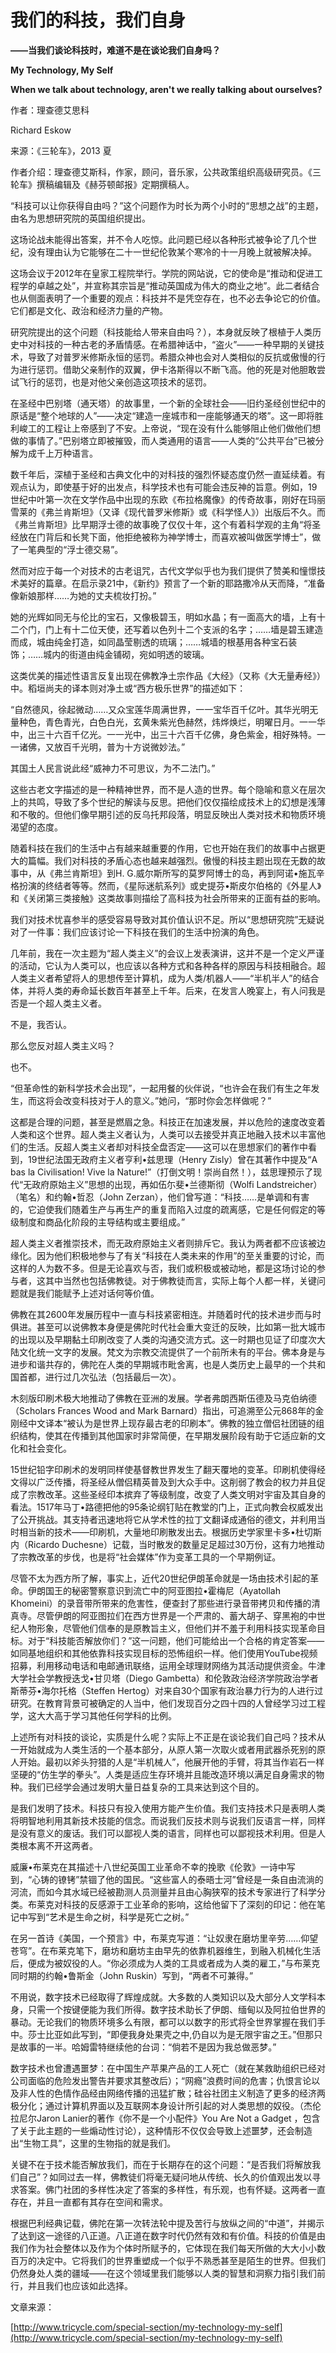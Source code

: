 # 我们的科技，我们自身

**——当我们谈论科技时，难道不是在谈论我们自身吗？**

**My Technology, My Self**

**When we talk about technology, aren't we really talking about ourselves?**

作者：理查德艾思科

Richard Eskow

来源：《三轮车》，2013 夏

作者介绍：理查德艾斯科，作家，顾问，音乐家，公共政策组织高级研究员。《三轮车》撰稿编辑及《赫芬顿邮报》定期撰稿人。

“科技可以让你获得自由吗？”这个问题作为时长为两个小时的“思想之战”的主题，由名为思想研究院的英国组织提出。

这场论战未能得出答案，并不令人吃惊。此问题已经以各种形式被争论了几个世纪，没有理由认为它能够在二十一世纪伦敦某个寒冷的十一月晚上就被解决掉。

这场会议于2012年在皇家工程院举行。学院的网站说，它的使命是“推动和促进工程学的卓越之处”，并宣称其宗旨是“推动英国成为伟大的商业之地”。此二者结合也从侧面表明了一个重要的观点：科技并不是凭空存在，也不必去争论它的价值。它们都是文化、政治和经济力量的产物。

研究院提出的这个问题（科技能给人带来自由吗？），本身就反映了根植于人类历史中对科技的一种古老的矛盾情感。在希腊神话中，“盗火”——一种早期的关键技术，导致了对普罗米修斯永恒的惩罚。希腊众神也会对人类相似的反抗或傲慢的行为进行惩罚。借助父亲制作的双翼，伊卡洛斯得以不断飞高。他的死是对他胆敢尝试飞行的惩罚，也是对他父亲创造这项技术的惩罚。

在圣经中巴别塔（通天塔）的故事里，一个新的全球社会——旧约圣经创世纪中的原话是“整个地球的人”——决定“建造一座城市和一座能够通天的塔”。这一即将胜利峻工的工程让上帝感到了不安。上帝说，“现在没有什么能够阻止他们做他们想做的事情了。”巴别塔立即被摧毁，而人类通用的语言——人类的“公共平台”已被分解为成千上万种语言。

数千年后，深植于圣经和古典文化中的对科技的强烈怀疑态度仍然一直延续着。有观点认为，即使基于好的出发点，科学技术也有可能会违反神的旨意。例如，19世纪中叶第一次在文学作品中出现的东欧《布拉格魔像》的传奇故事，刚好在玛丽雪莱的《弗兰肯斯坦》（又译《现代普罗米修斯》或《科学怪人》）出版后不久。而《弗兰肯斯坦》比早期浮士德的故事晚了仅仅十年，这个有着科学观的主角“将圣经放在门背后和长凳下面，他拒绝被称为神学博士，而喜欢被叫做医学博士”，做了一笔典型的“浮士德交易”。

然而对应于每一个对技术的古老诅咒，古代文学似乎也为我们提供了赞美和憧憬技术美好的篇章。在启示录21中，《新约》预言了一个新的耶路撒冷从天而降，“准备像新娘那样……为她的丈夫梳妆打扮。”

她的光辉如同无与伦比的宝石，又像极碧玉，明如水晶；有一面高大的墙，上有十二个门，门上有十二位天使，还写着以色列十二个支派的名字；……墙是碧玉建造而成，城由纯金打造，如同晶莹剔透的琉璃；……城墙的根基用各种宝石装饰；……城内的街道由纯金铺砌，宛如明透的玻璃。

这类优美的描述性语言反复出现在佛教净土宗作品《大经》（又称《大无量寿经》）中。稻垣尚夫的译本则对净土或“西方极乐世界”的描述如下：

“自然德风，徐起微动……又众宝莲华周满世界，一一宝华百千亿叶。其华光明无量种色，青色青光，白色白光，玄黄朱紫光色赫然，炜烨焕烂，明曜日月。一一华中，出三十六百千亿光。一一光中，出三十六百千亿佛，身色紫金，相好殊特。一一诸佛，又放百千光明，普为十方说微妙法。”

其国土人民言说此经“威神力不可思议，为不二法门。”

这些古老文字描述的是一种精神世界，而不是人造的世界。每个隐喻和意义在层次上的共鸣，导致了多个世纪的解读与反思。把他们仅仅描绘成技术上的幻想是浅薄和不敬的。但他们像早期引述的反乌托邦段落，明显反映出人类对技术和物质环境渴望的态度。

随着科技在我们的生活中占有越来越重要的作用，它也开始在我们的故事中占据更大的篇幅。我们对科技的矛盾心态也越来越强烈。傲慢的科技主题出现在无数的故事中，从《弗兰肯斯坦》到H. G.威尔斯所写的莫罗阿博士的岛，再到阿诺•施瓦辛格扮演的终结者等等。然而，《星际迷航系列》或史提芬•斯皮尔伯格的《外星人》和《关闭第三类接触》这类故事则描绘了高科技为社会所带来的正面有益的影响。

我们对技术忧喜参半的感受容易导致对其价值认识不足。所以“思想研究院”无疑说对了一件事：我们应该讨论一下科技在我们的生活中扮演的角色。

几年前，我在一次主题为“超人类主义”的会议上发表演讲，这并不是一个定义严谨的活动，它认为人类可以，也应该以各种方式和各种各样的原因与科技相融合。超人类主义者希望将人的思想传至计算机，成为人类/机器人——“半机半人”的结合体，并将人类的寿命延长数百年甚至上千年。后来，在发言人晚宴上，有人问我是否是一个超人类主义者。

不是，我否认。

那么您反对超人类主义吗？

也不。

“但革命性的新科学技术会出现”，一起用餐的伙伴说，“也许会在我们有生之年发生，而这将会改变科技对于人的意义。”她问，“那时你会怎样做呢？”

这都是合理的问题，甚至是燃眉之急。科技正在加速发展，并以危险的速度改变着人类和这个世界。超人类主义者认为，人类可以去接受并真正地融入技术以丰富他们的生活。反超人类主义者却对科技全盘否定——这可以在思想家们的著作中看到，19世纪法国无政府主义者亨利•兹思理（Henry Zisly）曾在其著作中提及“A bas la Civilisation! Vive la Nature!”（打倒文明！崇尚自然！），兹思理预示了现代“无政府原始主义”思想的出现，再如伍尓斐•兰德斯彻（Wolfi Landstreicher）（笔名）和约翰•哲忍（John Zerzan），他们曾写道：“科技……是单调和有害的，它迫使我们随着生产与再生产的重复而陷入过度的疏离感，它是任何假定的等级制度和商品化阶段的主导结构或主要组成。”

超人类主义者推崇技术，而无政府原始主义者则排斥它。我认为两者都不应该被边缘化。因为他们积极地参与了有关“科技在人类未来的作用”的至关重要的讨论，而这样的人为数不多。但是无论喜欢与否，我们或积极或被动地，都是这场讨论的参与者，这其中当然也包括佛教徒。对于佛教徒而言，实际上每个人都一样，关键问题就是我们能赋予上述对话何等价值。

佛教在其2600年发展历程中一直与科技紧密相连。并随着时代的技术进步而与时俱进。甚至可以说佛教本身便是佛陀时代社会重大变迁的反映，比如第一批大城市的出现以及早期黏土印刷改变了人类的沟通交流方式。这一时期也见证了印度次大陆文化统一文字的发展。梵文为宗教交流提供了一个前所未有的平台。佛本身是与进步和谐共存的，佛陀在人类的早期城市毗舍离，也是人类历史上最早的一个共和国首都，进行过几次弘法（包括最后一次）。

木刻版印刷术极大地推动了佛教在亚洲的发展。学者弗朗西斯伍德及马克伯纳德（Scholars Frances Wood and Mark Barnard）指出，可追溯至公元868年的金刚经中文译本“被认为是世界上现存最古老的印刷本”。佛教的独立僧侣社团链的组织结构，使其在传播到其他国家时非常简便，在早期发展阶段有助于它适应新的文化和社会变化。

15世纪铅字印刷术的发明同样使基督教世界发生了翻天覆地的变革。印刷机使得经文得以广泛传播，将圣经从僧侣精英普及到大众手中。这削弱了教会的权力并且促成了宗教改革。这些圣经印本摈弃了等级制度，改变了人类文明对宇宙及其自身的看法。1517年马丁•路德把他的95条论纲钉贴在教堂的门上，正式向教会权威发出了公开挑战。其支持者迅速地将它从学术性的拉丁文翻译成通俗的德文，并利用当时相当新的技术——印刷机，大量地印刷散发出去。根据历史学家里卡多•杜切斯内（Ricardo Duchesne）记载，当时散发的数量足足超过30万份，这有力地推动了宗教改革的步伐，也是将“社会媒体”作为变革工具的一个早期例证。

尽管不太为西方所了解，事实上，近代20世纪伊朗革命就是一场由技术引起的革命。伊朗国王的秘密警察意识到流亡中的阿亚图拉•霍梅尼（Ayatollah Khomeini）的录音带所带来的危害性，便查封了那些进行录音带拷贝和传播的清真寺。尽管伊朗的阿亚图拉们在西方世界是一个严肃的、蓄大胡子、穿黑袍的中世纪人物形象，尽管他们信奉的是原教旨主义，但他们并不羞于利用科技实现革命目标。对于“科技能否解放你们？”这一问题，他们可能给出一个合格的肯定答案——如同基地组织和其他依靠科技实现目标的恐怖组织一样。他们使用YouTube视频招募，利用移动电话和电邮通讯联络，运用全球理财网络为其活动提供资金。牛津大学社会学教授迭戈•甘贝塔（Diego Gambetta）和伦敦政治经济学院政治学者斯蒂芬•海尔托格（Steffen Hertog）对来自30个国家有政治暴力行为的人进行过研究。在教育背景可被确定的人当中，他们发现百分之四十四的人曾经学习过工程学，这大大高于学习其他任何学科的比例。

上述所有对科技的谈论，实质是什么呢？实际上不正是在谈论我们自己吗？技术从一开始就成为人类生活的一个基本部分，从原人第一次取火或者用武器杀死别的原人开始。最初以斧头狩猎的人是“半机械人”，他展开他的手臂，将其当作岩石一样坚硬的“仿生学的拳头”。人类是适应生存环境并且能改造环境以满足自身需求的物种。我们已经学会通过发明大量日益复杂的工具来达到这个目的。

是我们发明了技术。科技只有投入使用方能产生价值。我们支持技术只是表明人类将明智地利用其新技术技能的信念。而说我们反技术则与说我们反语言一样，同样是没有意义的废话。我们可以鄙视人类的语言，同样也可以鄙视技术利用。但是人类根本离不开这两者。

威廉•布莱克在其描述十八世纪英国工业革命不幸的挽歌《伦敦》一诗中写到，“心铸的镣铐”禁锢了他的国民。“这些富人的泰晤士河”曾经是一条自由流淌的河流，而如今其水域已经被勘测人员测量并且由心胸狭窄的技术专家进行了科学分类。布莱克对科技的反感源于工业革命的影响，这给他留下了深刻的印记：他在笔记中写到“艺术是生命之树，科学是死亡之树。”

在另一首诗《美国，一个预言》中，布莱克写道：“让奴隶在磨坊里辛劳……仰望苍穹”。在布莱克笔下，磨坊和磨坊主由早先的依靠机器维生，到融入机械化生活后，便成为被奴役的人。“你必须成为人类的工具或者成为人类的雇工，”与布莱克同时期的约翰•鲁斯金（John Ruskin）写到，“两者不可兼得。”

不用说，数字技术已经取得了辉煌成就。大多数的人类知识以及大部分人文学科本身，只需一个按键便能为我们所得。数字技术助长了伊朗、缅甸以及阿拉伯世界的暴动。无论我们的物质环境多么有限，都可以以数字的形式将全世界掌握在我们手中。莎士比亚如此写到，“即便我身处果壳之中,仍自以为是无限宇宙之王。”但那只是故事的一半。哈姆雷特继续他的台词：“倘若不是因为我总做恶梦。”

数字技术也曾遭遇噩梦：在中国生产苹果产品的工人死亡（就在某救助组织已经对公司面临的危险发出警告并要求其整改后）；“网瘾”浪费时间的危害；仇恨言论以及非人性的色情作品经由网络传播的迅猛扩散；硅谷社团主义制造了更多的经济两极分化；通过计算机界面以及互联网本身设计所引起的对人类思想的奴役。（杰伦拉尼尔Jaron Lanier的著作《你不是一个小配件》You Are Not a Gadget ，包含了关于此主题的一些煽动性讨论），这种情形不仅仅会导致上述噩梦，还会制造出“生物工具”，这里的生物指的就是我们。

关键不在于技术能否解放我们，而在于长期存在的这个问题：“是否我们将解放我们自己”？如同过去一样，佛教徒们将毫无疑问地从传统、长久的价值观出发以寻求答案。佛门社团的多样性决定了答案的多样性，有乐观，也有怀疑。这两者一直存在，并且一直都有其存在空间和需求。

根据巴利经典记载，佛陀在第一次转法轮中提及苦行与放纵之间的“中道”，并揭示了达到这一途径的八正道。八正道在数字时代仍然有效和有价值。科技的价值是由我们作为社会整体以及作为个体时所赋予的，它体现在我们每天所做的大大小小数百万的决定中。它将我们的世界重塑成一个似乎不熟悉甚至是陌生的世界。但我们仍然身处人类的疆域——在这个领域里我们能够以人类的智慧和洞察力指引我们前行，并且我们也应该如此选择。

文章来源：

[http://www.tricycle.com/special-section/my-technology-my-self](http://www.tricycle.com/special-section/my-technology-my-self)

